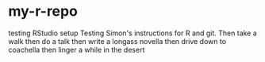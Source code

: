 # my-r-repo
testing RStudio setup
Testing Simon's instructions for R and git.
Then take a walk
then do a talk
then write a longass novella
then drive down to coachella
then linger a while in the desert
